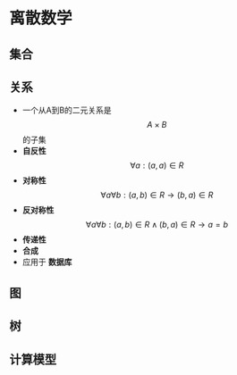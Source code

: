 # 离散数学

## 集合

## 关系
- 一个从A到B的二元关系是 $$A \times B$$ 的子集
- **自反性** $$\forall a: (a,a) \in R$$
- **对称性** $$\forall a \forall b : (a,b) \in R \to (b,a) \in R$$
- **反对称性** $$\forall a \forall b: (a,b) \in R \land (b,a) \in R \to a = b $$ 
- **传递性**
- **合成** 
- 应用于 **数据库**

## 图

## 树

## 计算模型